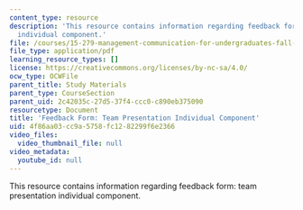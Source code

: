 ```yaml
---
content_type: resource
description: 'This resource contains information regarding feedback form: team presentation
  individual component.'
file: /courses/15-279-management-communication-for-undergraduates-fall-2012/4f86aa03cc9a5758fc1282299f6e2366_MIT15_279F12_presIndFdbk.pdf
file_type: application/pdf
learning_resource_types: []
license: https://creativecommons.org/licenses/by-nc-sa/4.0/
ocw_type: OCWFile
parent_title: Study Materials
parent_type: CourseSection
parent_uid: 2c42035c-27d5-37f4-ccc0-c890eb375090
resourcetype: Document
title: 'Feedback Form: Team Presentation Individual Component'
uid: 4f86aa03-cc9a-5758-fc12-82299f6e2366
video_files:
  video_thumbnail_file: null
video_metadata:
  youtube_id: null
---
```

This resource contains information regarding feedback form: team presentation individual component.